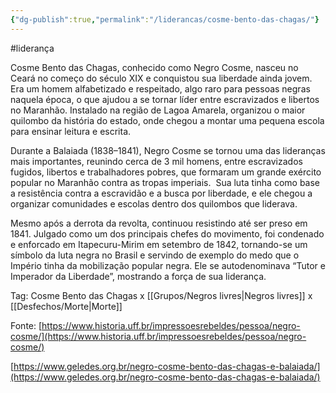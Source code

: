 ```yaml
---
{"dg-publish":true,"permalink":"/liderancas/cosme-bento-das-chagas/"}
---
```


#liderança 

Cosme Bento das Chagas, conhecido como Negro Cosme, nasceu no Ceará no começo do século XIX e conquistou sua liberdade ainda jovem. Era um homem alfabetizado e respeitado, algo raro para pessoas negras naquela época, o que ajudou a se tornar líder entre escravizados e libertos no Maranhão. Instalado na região de Lagoa Amarela, organizou o maior quilombo da história do estado, onde chegou a montar uma pequena escola para ensinar leitura e escrita.

Durante a Balaiada (1838–1841), Negro Cosme se tornou uma das lideranças mais importantes, reunindo cerca de 3 mil homens, entre escravizados fugidos, libertos e trabalhadores pobres, que formaram um grande exército popular no Maranhão contra as tropas imperiais.  Sua luta tinha como base a resistência contra a escravidão e a busca por liberdade, e ele chegou a organizar comunidades e escolas dentro dos quilombos que liderava.

Mesmo após a derrota da revolta, continuou resistindo até ser preso em 1841. Julgado como um dos principais chefes do movimento, foi condenado e enforcado em Itapecuru-Mirim em setembro de 1842, tornando-se um símbolo da luta negra no Brasil e servindo de exemplo do medo que o Império tinha da mobilização popular negra. Ele se autodenominava “Tutor e Imperador da Liberdade”, mostrando a força de sua liderança.

Tag: Cosme Bento das Chagas x [[Grupos/Negros livres\|Negros livres]] x [[Desfechos/Morte\|Morte]]

Fonte: [https://www.historia.uff.br/impressoesrebeldes/pessoa/negro-cosme/](https://www.historia.uff.br/impressoesrebeldes/pessoa/negro-cosme/)

[https://www.geledes.org.br/negro-cosme-bento-das-chagas-e-balaiada/](https://www.geledes.org.br/negro-cosme-bento-das-chagas-e-balaiada/)